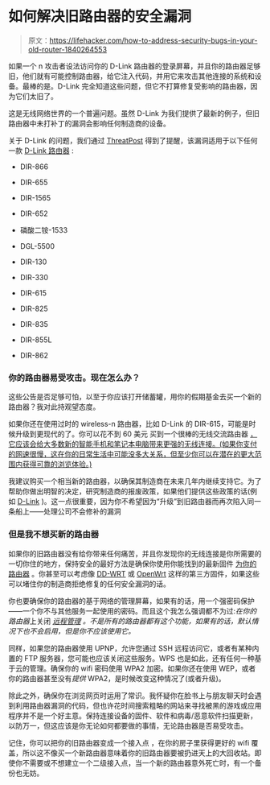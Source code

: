 # 如何解决旧路由器的安全漏洞

> 原文：<https://lifehacker.com/how-to-address-security-bugs-in-your-old-router-1840264553>

如果一个 n 攻击者设法访问你的 D-Link 路由器的登录屏幕，并且你的路由器足够旧，他们就有可能控制路由器，给它注入代码，并用它来攻击其他连接的系统和设备。最棒的是。D-Link 完全知道这些问题，但它不打算修复受影响的路由器，因为它们太旧了。



这是无线网络世界的一个普遍问题。虽然 D-Link 为我们提供了最新的例子，但旧路由器中未打补丁的漏洞会影响任何制造商的设备。

关于 D-Link 的问题，我们通过 [ThreatPost](https://threatpost.com/d-link-wont-fix-router-bugs/150438/) 得到了提醒，该漏洞适用于以下任何一款 [D-Link 路由器](https://webcache.googleusercontent.com/search?q=cache:rJnlpjUXpSAJ:https://us.dlink.com/en/security-bulletin/dir-866-dir-655--dhp-1565-dir-652-unauthenticated-rce+&cd=2&hl=en&ct=clnk&gl=us) :

*   DIR-866
*   DIR-655

*   DIR-1565

*   DIR-652
*   磷酸二铵-1533
*   DGL-5500
*   DIR-130
*   DIR-330
*   DIR-615
*   DIR-825
*   DIR-835
*   DIR-855L
*   DIR-862

### 你的路由器易受攻击。现在怎么办？

这些公告是否足够可怕，以至于你应该打开储蓄罐，用你的假期基金去买一个新的路由器？我对此持观望态度。

如果你还在使用过时的 wireless-n 路由器，比如 D-Link 的 DIR-615，可能是时候升级到更现代的了。你可以花不到 60 美元 买到一个很棒的无线交流路由器 [，它应该会给大多数新的智能手机和笔记本电脑带来更强的无线连接。(如果你支付的网速很慢，这在你的日常生活中可能没多大关系，但至少你可以在潜在的更大范围内获得可靠的浏览体验。)](https://www.amazon.com/dp/B079JD7F7G/?asc_campaign=InlineText&asc_refurl=https://lifehacker.com/how-to-address-security-bugs-in-your-old-router-1840264553&asc_source=&linkCode=xm2&tag=kinjalifehackerlink-20)

我建议购买一个相当新的路由器，以确保其制造商在未来几年内继续支持它。为了帮助你做出明智的决定，研究制造商的报废政策，如果他们提供这些政策的话(例如 [D-Link](https://www.dlink.com/en/eol-policy) )。这一点很重要，因为你不希望因为“升级”到旧路由器而再次陷入同一条船上——处理公司不会修补的漏洞

### 但是我不想买新的路由器

如果你的旧路由器没有给你带来任何痛苦，并且你发现你的无线连接是你所需要的一切你住的地方，保持安全的最好方法是确保你使用你能找到的最新固件 [为你的路由器](https://lifehacker.com/how-to-make-your-wifi-router-as-secure-as-possible-1827695547) 。你甚至可以考虑像 [DD-WRT](https://dd-wrt.com/) 或 [OpenWrt](https://openwrt.org/) 这样的第三方固件，如果这些可以堵住你的制造商拒绝修复的任何安全漏洞的话。

你也要确保你的路由器的基于网络的管理屏幕，如果有的话，用一个强密码保护——一个你不与其他服务一起使用的密码。而且这个我怎么强调都不为过:*在你的路由器*上关闭 [*远程管理*](https://eu.dlink.com/uk/en/support/faq/routers/wireless-routers/dir-series/dir-878/how-do-i-enable-remote-management-for-my-router) *。不是所有的路由器都有这个功能，如果有的话，默认情况下也不会启用，但是你不应该使用它。*

同样，如果您的路由器使用 UPNP，允许您通过 SSH 远程访问它，或者有某种内置的 FTP 服务器，您可能也应该关闭这些服务。WPS 也是如此，还有任何一种基于云的管理。确保你的 wifi 密码使用 WPA2 加密。如果你还在使用 WEP，或者你的路由器甚至没有*提供* WPA2，是时候改变这种情况了(或者升级)。

除此之外，确保你在浏览网页时运用了常识。我怀疑你在脸书上与朋友聊天时会遇到利用路由器漏洞的代码，但也许花时间搜索粗略的网站来寻找被黑的游戏或应用程序并不是一个好主意。保持连接设备的固件、软件和病毒/恶意软件扫描更新，以防万一，但这应该是你无论如何都要做的事情，无论路由器是否易受攻击。

记住，你可以把你的旧路由器变成一个接入点 ，在你的房子里获得更好的 wifi 覆盖，所以这不像买一个新路由器意味着你的旧路由器要被扔进天上的大回收站。即使你不需要或不想建立一个二级接入点，当一个新的路由器意外死亡时，有一个备份也无妨。
